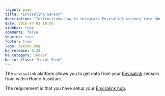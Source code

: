 ```yaml
---
layout: page
title: "Envisalink Sensor"
description: "Instructions how to integrate Envisalink sensors into Home Assistant."
date: 2016-07-01 10:00
sidebar: true
comments: false
sharing: true
footer: true
logo: eyezon.png
ha_release: 0.23
ha_category: Sensor
ha_iot_class: "Local Push"
---
```


The `envisalink` platform allows you to get data from your [Envisalink](http://www.eyezon.com/) sensors from within Home Assistant.
  
The requirement is that you have setup your [Envisalink hub](/components/envisalink/).

